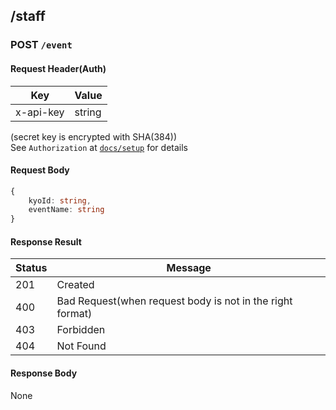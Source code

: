 ## /staff

### POST `/event`
#### Request Header(Auth)

| Key       | Value  |
| --------- | ------ | 
| x-api-key | string |

(secret key is encrypted with SHA(384))  
See `Authorization` at [`docs/setup`](./setup) for details

#### Request Body
```ts
{
    kyoId: string,
    eventName: string
}
```

#### Response Result
| Status | Message                           |
| ---- | --------------------------------- |
| 201  | Created                           |
| 400 | Bad Request(when request body is not in the right format) |
| 403 | Forbidden     |
| 404 | Not Found      |

#### Response Body
None
